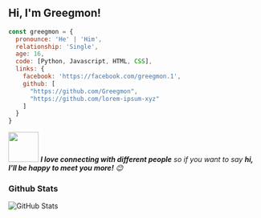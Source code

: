 <h2>Hi, I'm Greegmon!</h2>

```javascript
const greegmon = {
  pronounce: 'He' | 'Him',
  relationship: 'Single',
  age: 16,
  code: [Python, Javascript, HTML, CSS],
  links: {
    facebook: 'https://facebook.com/greegmon.1',
    github: [
      "https://github.com/Greegmon",
      "https://github.com/lorem-ipsum-xyz"
    ]
  }
}
```

<p>
  <img src="https://media.giphy.com/media/LnQjpWaON8nhr21vNW/giphy.gif" width="60"> <em><b>I love connecting with different people</b> so if you want to say <b>hi, I'll be happy to meet you more!</b> 😊</em>
</p>


### Github Stats
<p>
  <img src="https://github-readme-stats.vercel.app/api?username=lorem-ipsum-xyz&amp;show_icons=true" alt="GitHub Stats">
</p>
